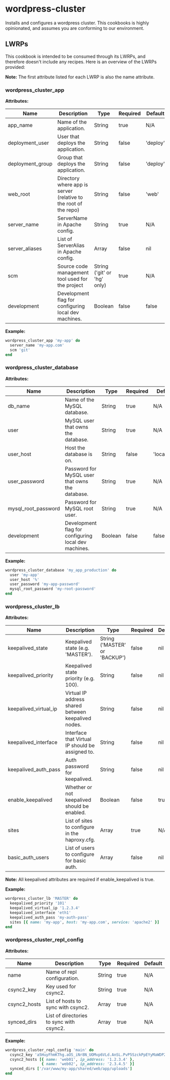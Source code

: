 # wordpress-cluster

Installs and configures a wordpress cluster. This cookbooks is highly
opinionated, and assumes you are conforming to our environment.

## LWRPs

This cookbook is intended to be consumed through its LWRPs, and therefore
doesn't include any recipes. Here is an overview of the LWRPs provided:

**Note:** The first attribute listed for each LWRP is also the name attribute.

### wordpress_cluster_app

**Attributes:**

| Name             | Description                                                      | Type                        | Required | Default  |
| ---------------- | ---------------------------------------------------------------- | --------------------------- | -------- | -------- |
| app_name         | Name of the application.                                         | String                      | true     | N/A      |
| deployment_user  | User that deploys the application.                               | String                      | false    | 'deploy' |
| deployment_group | Group that deploys the application.                              | String                      | false    | 'deploy' |
| web_root         | Directory where app is server (relative to the root of the repo) | String                      | false    | 'web'    |
| server_name      | ServerName in Apache config.                                     | String                      | true     | N/A      |
| server_aliases   | List of ServerAlias in Apache config.                            | Array                       | false    | nil      |
| scm              | Source code management tool used for the project                 | String ('git' or 'hg' only) | true     | N/A      |
| development      | Development flag for configuring local dev machines.             | Boolean                     | false    | false    |

**Example:**

```ruby
wordpress_cluster_app 'my-app' do
  server_name 'my-app.com'
  scm 'git'
end
```

### wordpress_cluster_database

**Attributes:**

| Name                | Description                                          | Type    | Required | Default     |
| ------------------- | ---------------------------------------------------- | ------- | -------- | ----------- |
| db_name             | Name of the MySQL database.                          | String  | true     | N/A         |
| user                | MySQL user that owns the database.                   | String  | true     | N/A         |
| user_host           | Host the database is on.                             | String  | false    | 'localhost' |
| user_password       | Password for MySQL user that owns the database.      | String  | true     | N/A         |
| mysql_root_password | Password for MySQL root user.                        | String  | true     | N/A         |
| development         | Development flag for configuring local dev machines. | Boolean | false    | false       |

**Example:**

```ruby
wordpress_cluster_database 'my_app_production' do
  user 'my-app'
  user_host '%'
  user_password 'my-app-password'
  mysql_root_password 'my-root-password'
end
```

### wordpress_cluster_lb

**Attributes:**

| Name                  | Description                                         | Type                          | Required | Default |
| --------------------- | --------------------------------------------------- | ----------------------------- | -------- | ------- |
| keepalived_state      | Keepalived state (e.g. 'MASTER').                   | String ('MASTER' or 'BACKUP') | false    | nil     |
| keepalived_priority   | Keepalived state priority (e.g. 100).               | String                        | false    | nil     |
| keepalived_virtual_ip | Virtual IP address shared between keepalived nodes. | String                        | false    | nil     |
| keepalived_interface  | Interface that Virtual IP should be assigned to.    | String                        | false    | nil     |
| keepalived_auth_pass  | Auth password for keepalived.                       | String                        | false    | nil     |
| enable_keepalived     | Whether or not keepalived should be enabled.        | Boolean                       | false    | true    |
| sites                 | List of sites to configure in the haproxy.cfg.      | Array                         | true     | N/A     |
| basic_auth_users      | List of users to configure for basic auth.          | Array                         | false    | nil     |

**Note:** All keepalived attributes are required if enable_keepalived is true.

**Example:**

```ruby
wordpress_cluster_lb 'MASTER' do
  keepalived_priority '101'
  keepalived_virtual_ip '1.2.3.4'
  keepalived_interface 'eth1'
  keepalived_auth_pass 'my-auth-pass'
  sites [{ name: 'my-app', host: 'my-app.com', service: 'apache2' }]
end
```

### wordpress_cluster_repl_config

**Attributes:**

| Name         | Description                              | Type   | Required | Default |
| ------------ | ---------------------------------------- | ------ | -------- | ------- |
| name         | Name of repl configuration.              | String | true     | N/A     |
| csync2_key   | Key used for csync2.                     | String | true     | N/A     |
| csync2_hosts | List of hosts to sync with csync2.       | Array  | true     | N/A     |
| synced_dirs  | List of directories to sync with csync2. | Array  | true     | N/A     |

**Example:**

```ruby
wordpress_cluster_repl_config 'main' do
  csync2_key 'a5HuyFhmKThg.aOS_iNr8N_UOMvp6VLd.AnSL.PvP5SzckPpEYyMaWDP2Jv5t2H6'
  csync2_hosts [{ name: 'web01', ip_address: '1.2.3.4' },
                { name: 'web02', ip_address: '2.3.4.5' }]
  synced_dirs ['/var/www/my-app/shared/web/app/uploads']
end
```

